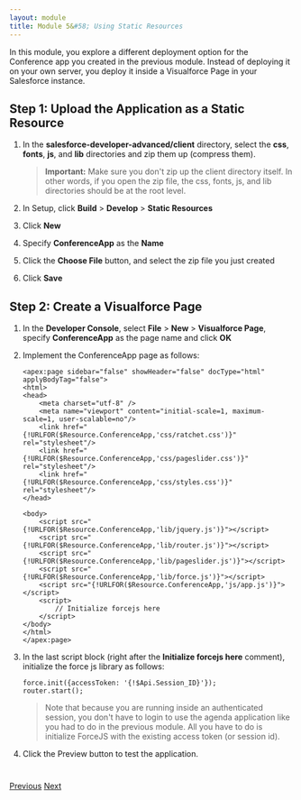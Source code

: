 ```yaml
---
layout: module
title: Module 5&#58; Using Static Resources
---
```

In this module, you explore a different deployment option for the Conference app you created in the previous module. Instead of deploying it on your own server, you deploy it inside a Visualforce Page in your Salesforce instance. 


## Step 1: Upload the Application as a Static Resource

1. In the **salesforce-developer-advanced/client** directory, select the **css**, **fonts**, **js**, and **lib** directories and zip them up (compress them).

    > **Important:** Make sure you don't zip up the client directory itself. In other words, if you open the zip file, the css, fonts, js, and lib directories should be at the root level.

1. In Setup, click **Build** > **Develop** > **Static Resources**

1. Click **New**
 
1. Specify **ConferenceApp** as the **Name**
 
1. Click the **Choose File** button, and select the zip file you just created

1. Click **Save**


## Step 2: Create a Visualforce Page

1. In the **Developer Console**, select **File** > **New** > **Visualforce Page**, specify **ConferenceApp** as the page name and click **OK**

1. Implement the ConferenceApp page as follows:

    ```
    <apex:page sidebar="false" showHeader="false" docType="html" applyBodyTag="false">
    <html>
    <head>
        <meta charset="utf-8" />
        <meta name="viewport" content="initial-scale=1, maximum-scale=1, user-scalable=no"/>
    	<link href="{!URLFOR($Resource.ConferenceApp,'css/ratchet.css')}" rel="stylesheet"/>
    	<link href="{!URLFOR($Resource.ConferenceApp,'css/pageslider.css')}" rel="stylesheet"/>
    	<link href="{!URLFOR($Resource.ConferenceApp,'css/styles.css')}" rel="stylesheet"/>
    </head>
    
    <body>
        <script src="{!URLFOR($Resource.ConferenceApp,'lib/jquery.js')}"></script>
        <script src="{!URLFOR($Resource.ConferenceApp,'lib/router.js')}"></script>
        <script src="{!URLFOR($Resource.ConferenceApp,'lib/pageslider.js')}"></script>
        <script src="{!URLFOR($Resource.ConferenceApp,'lib/force.js')}"></script>
        <script src="{!URLFOR($Resource.ConferenceApp,'js/app.js')}"></script>
    	<script>
    	    // Initialize forcejs here
        </script>    
    </body>
    </html>    
    </apex:page>
    ```
    
1. In the last script block (right after the **Initialize forcejs here** comment), initialize the force js library as follows: 

    ```
    force.init({accessToken: '{!$Api.Session_ID}'});
    router.start();
    ```
    
    > Note that because you are running inside an authenticated session, you don't have to login to use the agenda application like you had to do in the previous module. All you have to do is initialize ForceJS with the existing access token (or session id).

1. Click the Preview button to test the application.

<div class="row" style="margin-top:40px;">
<div class="col-sm-12">
<a href="Using-the-Salesforce1-Platform-APIs.html" class="btn btn-default"><i class="glyphicon glyphicon-chevron-left"></i> Previous</a>
<a href="Using-Canvas.html" class="btn btn-default pull-right">Next <i class="glyphicon glyphicon-chevron-right"></i></a>
</div>
</div>
